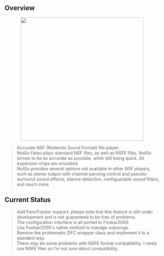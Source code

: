 ## Overview

<div align=center><img src="https://github.com/Etercyber/foo_input_notsofatso/blob/master/res/logo.png" width="400px"/></div>

> Accurate NSF (Nintendo Sound Format) file player.<br>
> NotSo Fatso plays standard NSF files, as well as NSFE files. NotSo strives to be as accurate as possible, while still being quick. All expansion chips are emulated.<br>
> NotSo provides several options not available in other NSF players, such as stereo output with channel panning control and pseudo-surround sound effects, silence detection, configuarable sound filters, and much more.<br>

## Current Status
> Add FamiTracker support, please note that this feature is still under development and is not guaranteed to be free of problems.<br>
> The configuration interface is all ported to Foobar2000.<br>
> Use Foobar2000's native method to manage subsongs.<br>
> Remove the problematic DFC wrapper class and implement it in a standard way.<br>
> There may be some problems with NSFE format compatibility, I rarely use NSFE files so I'm not sure about compatibility.<br>
